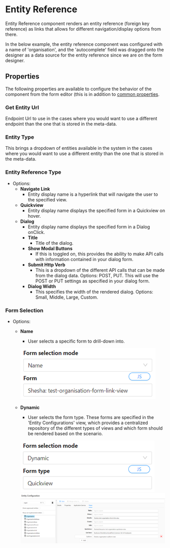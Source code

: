 # Entity Reference

Entity Reference component renders an entity reference (foreign key reference) as links that allows for different navigation/display options from there.

In the below example, the entity reference component was configured with a name of 'organisation', and the 'autocomplete' field was dragged onto the designer as a data source for the entity reference since we are on the form designer.

[//]: # '<iframe width="100%" height="500" src="https://pd-docs-adminportal-test.shesha.dev/shesha/forms-designer/?id=b0bf7ab6-5ef8-4a76-8610-fcac32b5953b" title="Entity Reference Component" ></iframe>'

## Properties

The following properties are available to configure the behavior of the component from the form editor (this is in addition to [common properties](/docs/front-end-basics/form-components/common-component-properties).

### Get Entity Url

 Endpoint Url to use in the cases where you would want to use a different endpoint than the one that is stored in the meta-data.

### Entity Type

 This brings a dropdown of entities available in the system in the cases where you would want to use a different entity than the one that is stored in the meta-data.

### Entity Reference Type

- Options:
  - **Navigate Link**
    - Entity display name is a hyperlink that will navigate the user to the specified view.
  - **Quickview**
    - Entity display name displays the specified form in a Quickview on hover.
  - **Dialog**
    - Entity display name displays the specified form in a Dialog onClick.
    - **Title**
      - Title of the dialog.
    - **Show Modal Buttons**
      - If this is toggled on, this provides the ability to make API calls with information contained in your dialog form.
    - **Submit Http Verb**
      - This is a dropdown of the different API calls that can be made from the dialog data. Options: POST, PUT. This will use the POST or PUT settings as specified in your dialog form.
    - **Dialog Width**
      - This specifies the width of the rendered dialog. Options: Small, Middle, Large, Custom.

### Form Selection

- Options:

  - **Name**

    - User selects a specific form to drill-down into.

    ![Image](./images/entityR1.png)

  - **Dynamic**

    - User selects the form type. These forms are specified in the 'Entity Configurations' view, which provides a centralized repository of the different types of views and which form should be rendered based on the scenario.

    ![Image](./images/entityR2.png)
    ![Image](./images/entityR3.png)
